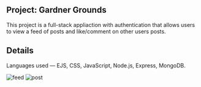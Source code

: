 ## Project: Gardner Grounds
This project is a full-stack appliaction with authentication that allows users to view a feed of posts and like/comment on other users posts.

## Details
Languages used — EJS, CSS, JavaScript, Node.js, Express, MongoDB.

![feed](https://user-images.githubusercontent.com/88905557/140624037-e081b651-3119-4c4a-a114-ab91458e8e0a.png)
![post](https://user-images.githubusercontent.com/88905557/140624052-1c076d7e-e4e1-4595-bf39-1a6f0ea2440a.png)

